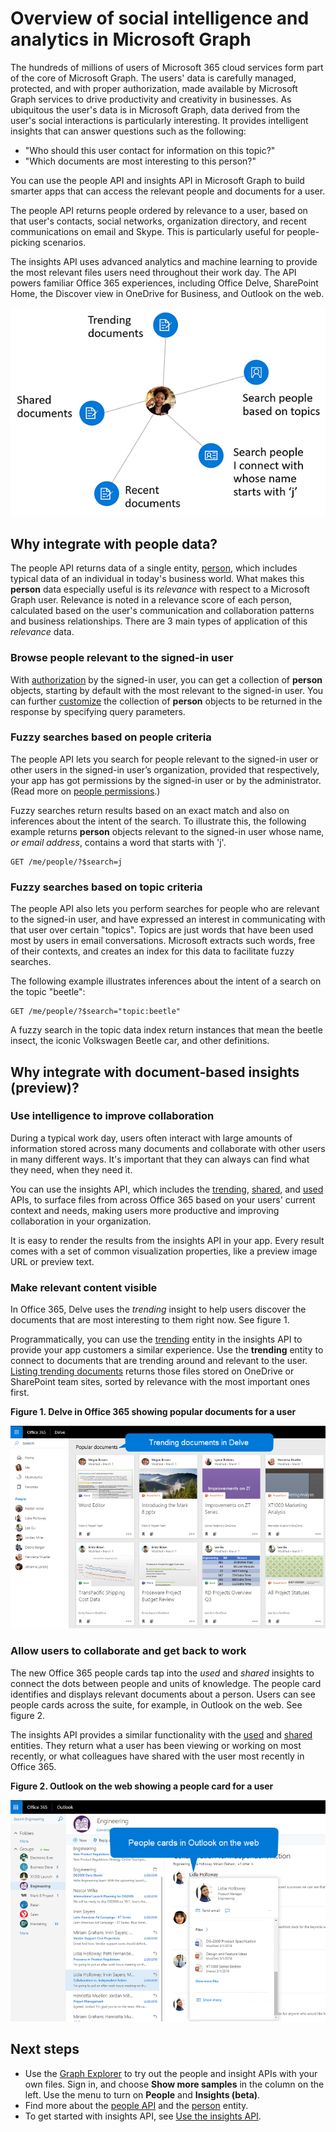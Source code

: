 # Overview of social intelligence and analytics in Microsoft Graph

The hundreds of millions of users of Microsoft 365 cloud services form part of the core of Microsoft Graph. The users' data is carefully managed, protected, and with proper authorization, made available by Microsoft Graph services to drive productivity and creativity in businesses. As ubiquitous the user's data is in Microsoft Graph, data derived from the user's social interactions is particularly interesting. It provides intelligent insights that can answer questions such as the following:

- "Who should this user contact for information on this topic?"
- "Which documents are most interesting to this person?"

You can use the people API and insights API in Microsoft Graph to build smarter apps that can access the relevant people and documents for a user.

The people API returns people ordered by relevance to a user, based on that user's contacts, social networks, organization directory, and recent communications on email and Skype. This is particularly useful for people-picking scenarios.

The insights API uses advanced analytics and machine learning to provide the most relevant files users need throughout their work day. The API powers familiar Office 365 experiences, including Office Delve, SharePoint Home, the Discover view in OneDrive for Business, and Outlook on the web.

![People and insights API return relevant people and documents for a user](images/social-intel-concept-overview-data.png)

## Why integrate with people data?

The people API returns data of a single entity, [person](../api-reference/v1.0/resources/person.md), which includes typical data of an individual in today's business world. What makes this **person** data especially useful is its _relevance_ with respect to a Microsoft Graph user. Relevance is noted in a relevance score of each person, calculated based on the user's communication and collaboration patterns and business relationships. There are 3 main types of application of this _relevance_ data.

### Browse people relevant to the signed-in user

With [authorization](people_example.md#authorization) by the signed-in user, you can get a collection of **person** objects, starting by default with the most relevant to the signed-in user. You can further [customize](people_example.md#browse-people) the collection of **person** objects to be returned in the response by specifying query parameters.

### Fuzzy searches based on people criteria

The people API lets you search for people relevant to the signed-in user or other users in the signed-in user’s organization, provided that respectively, your app has got permissions by the signed-in user or by the administrator. (Read more on [people permissions](permissions_reference.md#people-permissions).)

Fuzzy searches return results based on an exact match and also on inferences about the intent of the search. To illustrate this, the following example returns **person** objects relevant to the signed-in user whose name, _or email address_, contains a word that starts with 'j'.

<!-- { "blockType": "ignored" } -->
```http
GET /me/people/?$search=j
```

### Fuzzy searches based on topic criteria

The people API also lets you perform searches for people who are relevant to the signed-in user, and have expressed an interest in communicating with that user over certain "topics". Topics are just words that have been used most by users in email conversations. Microsoft extracts such words, free of their contexts, and creates an index for this data to facilitate fuzzy searches.

The following example illustrates inferences about the intent of a search on the topic "beetle":

<!-- { "blockType": "ignored" } -->
```http
GET /me/people/?$search="topic:beetle" 
```

A fuzzy search in the topic data index return instances that mean the beetle insect, the iconic Volkswagen Beetle car, and other definitions.


## Why integrate with document-based insights (preview)?

### Use intelligence to improve collaboration

During a typical work day, users often interact with large amounts of information stored across many documents and collaborate with other users in many different ways. It's important that they can always can find what they need, when they need it.

You can use the insights API, which includes the [trending](../api-reference/beta/resources/insights_trending.md), [shared](../api-reference/beta/resources/insights_shared.md), and [used](../api-reference/beta/resources/insights_used.md) APIs, to surface files from across Office 365 based on your users' current context and needs, making users more productive and improving collaboration in your organization.

It is easy to render the results from the insights API in your app. Every result comes with a set of common visualization properties, like a preview image URL or preview text.

### Make relevant content visible

In Office 365, Delve uses the _trending_ insight to help users discover the documents that are most interesting to them right now. See figure 1.

Programmatically, you can use the [trending](../api-reference/beta/resources/insights_trending.md) entity in the insights API to provide your app customers a similar experience. Use the **trending** entity to connect to documents that are trending around and relevant to the user. [Listing trending documents](../api-reference/beta/api/insights_list_trending.md) returns those files stored on OneDrive or SharePoint team sites, sorted by relevance with the most important ones first. 

**Figure 1. Delve in Office 365 showing popular documents for a user**

![Screenshot of Delve in Office 365 showing popular documents for a user](images/delve_concept.png)

### Allow users to collaborate and get back to work

The new Office 365 people cards tap into the _used_ and _shared_ insights to connect the dots between people and units of knowledge. The people card identifies and displays relevant documents about a person. Users can see people cards across the suite, for example, in Outlook on the web. See figure 2.

The insights API provides a similar functionality with the [used](../api-reference/beta/resources/insights_used.md) and [shared](../api-reference/beta/resources/insights_shared.md) entities. They return what a user has been viewing or working on most recently, or what colleagues have shared with the user most recently in Office 365.

**Figure 2. Outlook on the web showing a people card for a user**

![Screenshot of a people card for a user in Outlook on the web, showing recent files](images/peoplecard_concept.png)

## Next steps

* Use the [Graph Explorer](https://developer.microsoft.com/en-us/graph/graph-explorer) to try out the people and insight APIs with your own files. Sign in, and choose **Show more samples** in the column on the left. Use the menu to turn on **People** and **Insights (beta)**.
* Find more about the [people API](people_example.md) and the [person](../api-reference/v1.0/resources/person.md) entity.
* To get started with insights API, see [Use the insights API](../api-reference/beta/resources/insights.md).
